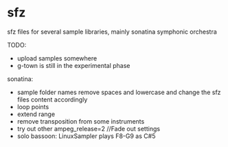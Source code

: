 sfz
===
sfz files for several sample libraries, mainly sonatina symphonic orchestra

TODO:
* upload samples somewhere
* g-town is still in the experimental phase

sonatina:
* sample folder names remove spaces and lowercase and change the sfz files content accordingly
* loop points
* extend range
* remove transposition from some instruments
* try out other ampeg_release=2 //Fade out settings
* solo bassoon: LinuxSampler plays F8-G9 as C#5
